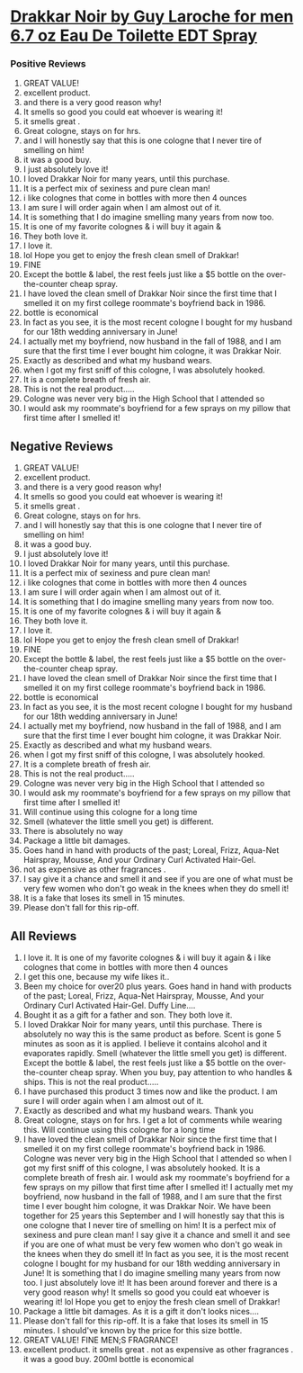 # [Drakkar Noir by Guy Laroche for men 6.7 oz Eau De Toilette EDT Spray](https://products.checkmycream.com/products/Drakkar-Noir-by-Guy-Laroche-for-men-6.7-oz-Eau-De-Toilette-EDT-Spray.html)

### Positive Reviews

<ol>
      <li>GREAT VALUE!  </li>
      <li>excellent product.</li>
      <li>and there is a very good reason why!</li>
      <li>It smells so good you could eat whoever is wearing it!</li>
      <li>it smells great .</li>
      <li>Great cologne, stays on for hrs.</li>
      <li>and I will honestly say that this is one cologne that I never tire of smelling on him!</li>
      <li>it was a good buy.</li>
      <li>I just absolutely love it!</li>
      <li>I loved Drakkar Noir for many years, until this purchase.  </li>
      <li>It is a perfect mix of sexiness and pure clean man!</li>
      <li>i like colognes that come in bottles with more then 4 ounces</li>
      <li>I am sure I will order again when I am almost out of it.</li>
      <li>It is something that I do imagine smelling many years from now too.</li>
      <li>It is one of my favorite colognes &amp; i will buy it again &amp;</li>
      <li>They both love it.</li>
      <li>I love it.  </li>
      <li>lol Hope you get to enjoy the fresh clean smell of Drakkar!</li>
      <li>FINE</li>
      <li>Except the bottle &amp; label, the rest feels just like a $5 bottle on the over-the-counter cheap spray.  </li>
      <li>I have loved the clean smell of Drakkar Noir since the first time that I smelled it on my first college roommate&#x27;s boyfriend back in 1986.</li>
      <li>bottle is economical</li>
      <li>In fact as you see, it is the most recent cologne I bought for my husband for our 18th wedding anniversary in June!</li>
      <li>I actually met my boyfriend, now husband in the fall of 1988, and I am sure that the first time I ever bought him cologne, it was Drakkar Noir.</li>
      <li>Exactly as described and what my husband wears.</li>
      <li>when I got my first sniff of this cologne, I was absolutely hooked.</li>
      <li>It is a complete breath of fresh air.</li>
      <li>This is not the real product.....</li>
      <li>Cologne was never very big in the High School that I attended so</li>
      <li>I would ask my roommate&#x27;s boyfriend for a few sprays on my pillow that first time after I smelled it!</li>
</ol>


<h2>Negative Reviews</h2>
<ol>
<li> GREAT VALUE!  </li>
<li> excellent product.</li>
<li> and there is a very good reason why!</li>
<li> It smells so good you could eat whoever is wearing it!</li>
<li> it smells great .</li>
<li> Great cologne, stays on for hrs.</li>
<li> and I will honestly say that this is one cologne that I never tire of smelling on him!</li>
<li> it was a good buy.</li>
<li> I just absolutely love it!</li>
<li> I loved Drakkar Noir for many years, until this purchase.  </li>
<li> It is a perfect mix of sexiness and pure clean man!</li>
<li> i like colognes that come in bottles with more then 4 ounces</li>
<li> I am sure I will order again when I am almost out of it.</li>
<li> It is something that I do imagine smelling many years from now too.</li>
<li> It is one of my favorite colognes &amp; i will buy it again &amp;</li>
<li> They both love it.</li>
<li> I love it.  </li>
<li> lol Hope you get to enjoy the fresh clean smell of Drakkar!</li>
<li> FINE</li>
<li> Except the bottle &amp; label, the rest feels just like a $5 bottle on the over-the-counter cheap spray.  </li>
<li> I have loved the clean smell of Drakkar Noir since the first time that I smelled it on my first college roommate&#x27;s boyfriend back in 1986.</li>
<li> bottle is economical</li>
<li> In fact as you see, it is the most recent cologne I bought for my husband for our 18th wedding anniversary in June!</li>
<li> I actually met my boyfriend, now husband in the fall of 1988, and I am sure that the first time I ever bought him cologne, it was Drakkar Noir.</li>
<li> Exactly as described and what my husband wears.</li>
<li> when I got my first sniff of this cologne, I was absolutely hooked.</li>
<li> It is a complete breath of fresh air.</li>
<li> This is not the real product.....</li>
<li> Cologne was never very big in the High School that I attended so</li>
<li> I would ask my roommate&#x27;s boyfriend for a few sprays on my pillow that first time after I smelled it!</li>
<li> Will continue using this cologne for a long time</li>
<li> Smell (whatever the little smell you get) is different.  </li>
<li> There is absolutely no way</li>
<li> Package a little bit damages.</li>
<li> Goes hand in hand with products of the past; Loreal, Frizz, Aqua-Net Hairspray, Mousse, And your Ordinary Curl Activated Hair-Gel.</li>
<li> not as expensive as other fragrances .</li>
<li> I say give it a chance and smell it and see if you are one of what must be very few women who don&#x27;t go weak in the knees when they do smell it!</li>
<li> It is a fake that loses its smell in 15 minutes.</li>
<li> Please don&#x27;t fall for this rip-off.</li>
</ol>

<h2>All Reviews</h2>

<ol>
    <li> I love it.  It is one of my favorite colognes &amp; i will buy it again &amp; i like colognes that come in bottles with more then 4 ounces</li>
    <li> I get this one, because my wife likes it..</li>
    <li> Been my choice for over20 plus years.  Goes hand in hand with products of the past; Loreal, Frizz, Aqua-Net Hairspray, Mousse, And your Ordinary Curl Activated Hair-Gel. Duffy Line....</li>
    <li> Bought it as a gift for a father and son. They both love it.</li>
    <li> I loved Drakkar Noir for many years, until this purchase.  There is absolutely no way this is the same product as before.  Scent is gone 5 minutes as soon as it is applied.  I believe it contains alcohol and it evaporates rapidly.  Smell (whatever the little smell you get) is different.  Except the bottle &amp; label, the rest feels just like a $5 bottle on the over-the-counter cheap spray.  When you buy, pay attention to who handles &amp; ships.  This is not the real product.....</li>
    <li> I have purchased this product 3 times now  and like the product. I am sure I will order again when I am almost out of it.</li>
    <li> Exactly as described and what my husband wears. Thank you</li>
    <li> Great cologne, stays on for hrs. I get a lot of comments while wearing this. Will continue using this cologne for a long time</li>
    <li> I have loved the clean smell of Drakkar Noir since the first time that I smelled it on my first college roommate&#x27;s boyfriend back in 1986. Cologne was never very big in the High School that I attended so when I got my first sniff of this cologne, I was absolutely hooked. It is a complete breath of fresh air. I would ask my roommate&#x27;s boyfriend for a few sprays on my pillow that first time after I smelled it! I actually met my boyfriend, now husband in the fall of 1988, and I am sure that the first time I ever bought him cologne, it was Drakkar Noir. We have been together for 25 years this September  and I will honestly say that this is one cologne that I never tire of smelling on him! It is a perfect mix of sexiness and pure clean man! I say give it a chance and smell it and see if you are one of what must be very few women who don&#x27;t go weak in the knees when they do smell it! In fact as you see, it is the most recent cologne I bought for my husband for our 18th wedding anniversary in June! It is something that I do imagine smelling many years from now too. I just absolutely love it! It has been around forever and there is a very good reason why! It smells so good you could eat whoever is wearing it! lol Hope you get to enjoy the fresh clean smell of Drakkar!</li>
    <li> Package a little bit damages. As it is a gift it don&#x27;t looks nices....</li>
    <li> Please don&#x27;t fall for this rip-off. It is a fake that loses its smell in 15 minutes. I should&#x27;ve known by the price for this size bottle.</li>
    <li> GREAT VALUE!  FINE MEN;S FRAGRANCE!</li>
    <li> excellent product. it smells great . not as expensive as other fragrances . it was a good buy. 200ml bottle is economical</li>
</ol>




